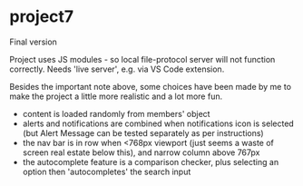# project7
Final version

Project uses JS modules - so local file-protocol server will not function correctly. Needs 'live server', e.g. via VS Code extension.

Besides the important note above, some choices have been made by me to make the project a little more realistic and a lot more fun.
- content is loaded randomly from members' object
- alerts and notifications are combined when notifications icon is selected (but Alert Message can be tested separately as per instructions)
- the nav bar is in row when <768px viewport (just seems a waste of screen real estate below this), and narrow column above 767px
- the autocomplete feature is a comparison checker, plus selecting an option then 'autocompletes' the search input

